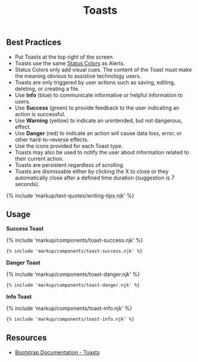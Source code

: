 ﻿---
title: Toasts
summary: Toasts are a lightweight notification relaying information related to the user's actions.
tags: components
layout: docs/guide
eleventyNavigation:
  key: Toasts
  parent: Components
  order: 310
  excerpt: Toasts are a lightweight notification relaying information related to the user's actions.
  img: /img/illustrations/illus-toasts.svg
---

## Best Practices

- Put Toasts at the top right of the screen.
- Toasts use the same [Status Colors](/foundation/status-colors) as Alerts.
- Status Colors only add visual cues. The content of the Toast must make the meaning obvious to assistive technology users.
- Toasts are only triggered by user actions such as saving, editing, deleting, or creating a file.
- Use **Info** (blue) to communicate informative or helpful information to users.
- Use **Success** (green) to provide feedback to the user indicating an action is successful.
- Use **Warning** (yellow) to indicate an unintended, but not dangerous, effect.  
- Use **Danger** (red) to indicate an action will cause data loss, error, or other hard-to-reverse effects.
- Use the icons provided for each Toast type.
- Toasts may also be used to notify the user about information related to their current action.
- Toasts are persistent regardless of scrolling. 
- Toasts are dismissable either by clicking the X to close or they automatically close after a defined time duration (suggestion is 7 seconds).

{% include 'markup/text-quotes/writing-tips.njk' %}

## Usage

**Success Toast**

{% include 'markup/components/toast-success.njk' %}

``` html
{% include 'markup/components/toast-success.njk' %}
```

**Danger Toast**

{% include 'markup/components/toast-danger.njk' %}

``` html
{% include 'markup/components/toast-danger.njk' %}
```

**Info Toast**

{% include 'markup/components/toast-info.njk' %}

``` html
{% include 'markup/components/toast-info.njk' %}
```

## Resources
* <a href="https://getbootstrap.com/docs/5.1/components/toasts/" target="_blank">Bootstrap Documentation - Toasts</a>
